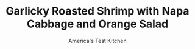 ---
layout: ../../layouts/MarkdownPostLayout.astro
title: Garlicky Roasted Shrimp with Napa Cabbage and Orange Salad
author: America's Test Kitchen
pubDate: 2023-03-15
description: "Spiced, broiled shrimp with a bright, fresh salad? Yes, please! "
image_url: https://res.cloudinary.com/hksqkdlah/image/upload/ar_1:1,c_fill,dpr_2.0,f_auto,fl_lossy.progressive.strip_profile,g_faces:auto,q_auto:low,w_344/SFS_Garlicky_Roasted_Shrimp_with_Orange_Napa_Cabbage_and_Basil-B_007_kgnkyk
tags: ["Main Courses","Fish & Seafood","Weeknight"]
calories: 1595
protein: 32
carbohydrates: 15
fats: 
fiber: 3
ingredients: ["1/4 cup, table salt for brining","2 pounds shell-on, jumbo shrimp (16 to 20 per pound)","6 tablespoons, extra-virgin olive oil, divided","3 , scallions, white and green parts separated and sliced thin","2 , garlic cloves, minced","1 teaspoon, fennel seeds","1/2 teaspoon, red pepper flakes","1/2 small head, napa cabbage, cored and sliced thin","3 , oranges, peeled, quartered, and sliced crosswise 1⁄2 inch thick","1/2 cup shredded, fresh basil","1 tablespoon, cider vinegar","1/4 teaspoon, table salt"]
serves: 4
time: "30 minutes"
instructions: ["Dissolve ¼ cup salt in 1 quart cold water in large container. Using kitchen shears, cut through shells of shrimp; devein shrimp but do not remove shell. Using paring knife, cut ½-inch-deep slit in each shrimp along vein line, taking care not to cut shrimp in half completely. Submerge shrimp in brine, cover, and refrigerate for 15 minutes.","Adjust oven rack 4 inches from broiler element and heat broiler. Combine ¼ cup oil, scallion greens, garlic, fennel seeds, and pepper flakes in large bowl. Remove shrimp from brine and pat dry with paper towels. Toss shrimp with oil mixture. Spread shrimp on wire rack set in rimmed baking sheet.","Broil shrimp until opaque and just browned, 2 to 4 minutes per side, rotating sheet halfway through broiling; transfer shrimp to serving platter. Combine cabbage, oranges, basil, vinegar, salt, scallion whites, and remaining 2 tablespoons oil in bowl. Serve shrimp with cabbage salad."]
nutrition: ["576 mg Potassium","590 mg Phosphorus","221 mg Calcium","1 mg Iron","72 mg Magnesium","1311 mg Sodium","2 mg Zinc","22 g Fat","4 mg Niacin (B3)","15 g Monounsaturated","2 g Polyunsaturated","72 mg Vitamin C","285 mg Cholesterol","3 g Saturated","3 g Fiber","104 µg Folate (food)","9 g Sugars","55 µg Vitamin K","323 g Water","15 g Carbs","104 µg Folate equivalent (total)","32 g Protein","6 mg Vitamin E","2 µg Vitamin B12","233 µg Vitamin A","398 kcal Energy","1595 calories"]
notes: "One large or two small bunches of basil will yield the ½ cup needed here."
---